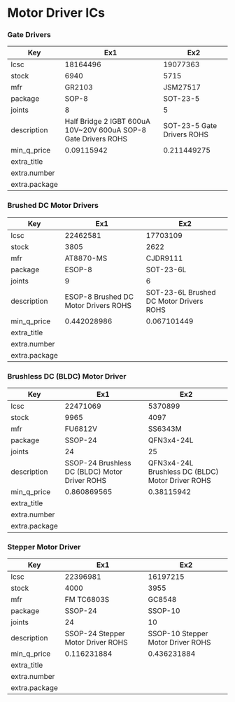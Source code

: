 # Motor Driver ICs

### Gate Drivers

| Key | Ex1 | Ex2 |
| --- | --- | --- |
| lcsc | 18164496 | 19077363 |
| stock | 6940 | 5715 |
| mfr | GR2103 | JSM27517 |
| package | SOP-8 | SOT-23-5 |
| joints | 8 | 5 |
| description | Half Bridge 2 IGBT 600uA 10V~20V 600uA SOP-8  Gate Drivers ROHS | SOT-23-5  Gate Drivers ROHS |
| min_q_price | 0.09115942 | 0.211449275 |
| extra_title |  |  |
| extra.number |  |  |
| extra.package |  |  |

### Brushed DC Motor Drivers

| Key | Ex1 | Ex2 |
| --- | --- | --- |
| lcsc | 22462581 | 17703109 |
| stock | 3805 | 2622 |
| mfr | AT8870-MS | CJDR9111 |
| package | ESOP-8 | SOT-23-6L |
| joints | 9 | 6 |
| description | ESOP-8 Brushed DC Motor Drivers ROHS | SOT-23-6L Brushed DC Motor Drivers ROHS |
| min_q_price | 0.442028986 | 0.067101449 |
| extra_title |  |  |
| extra.number |  |  |
| extra.package |  |  |

### Brushless DC (BLDC) Motor Driver

| Key | Ex1 | Ex2 |
| --- | --- | --- |
| lcsc | 22471069 | 5370899 |
| stock | 9965 | 4097 |
| mfr | FU6812V | SS6343M |
| package | SSOP-24 | QFN3x4-24L |
| joints | 24 | 25 |
| description | SSOP-24 Brushless DC (BLDC) Motor Driver ROHS | QFN3x4-24L  Brushless DC (BLDC) Motor Driver ROHS |
| min_q_price | 0.860869565 | 0.38115942 |
| extra_title |  |  |
| extra.number |  |  |
| extra.package |  |  |

### Stepper Motor Driver

| Key | Ex1 | Ex2 |
| --- | --- | --- |
| lcsc | 22396981 | 16197215 |
| stock | 4000 | 3955 |
| mfr | FM TC6803S | GC8548 |
| package | SSOP-24 | SSOP-10 |
| joints | 24 | 10 |
| description | SSOP-24 Stepper Motor Driver ROHS | SSOP-10 Stepper Motor Driver ROHS |
| min_q_price | 0.116231884 | 0.436231884 |
| extra_title |  |  |
| extra.number |  |  |
| extra.package |  |  |

